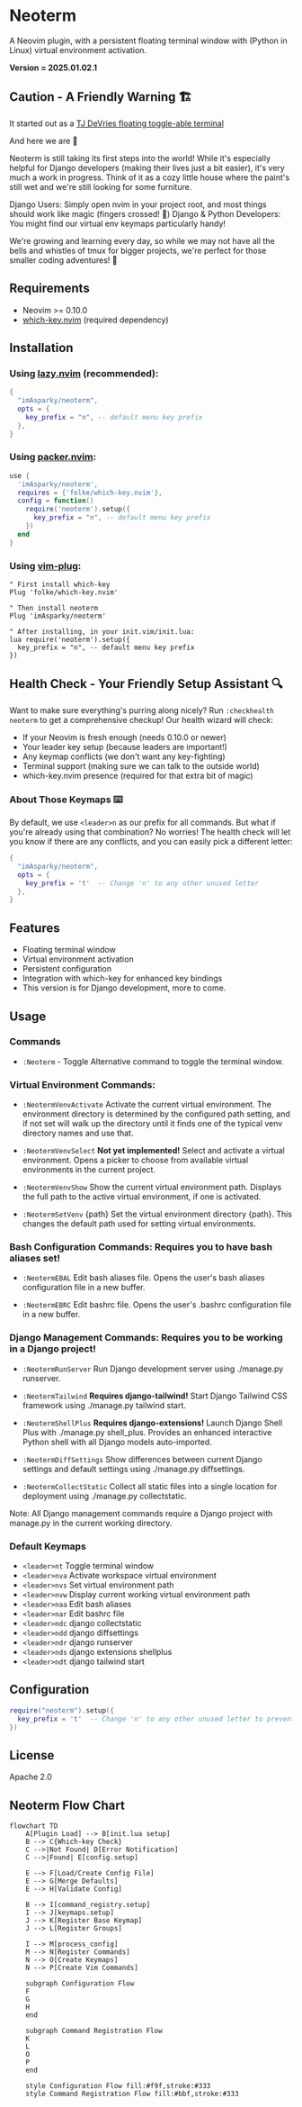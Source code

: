 # Neoterm

A Neovim plugin, with a persistent floating terminal window with (Python in Linux) 
virtual environment activation.

**Version = 2025.01.02.1**

## Caution - A Friendly Warning 🏗️

It started out as a [TJ DeVries floating toggle-able terminal](https://youtu.be/5PIiKDES_wc?si=y-k1ujkzFtNobuRp)

And here we are 🎉

Neoterm is still taking its first steps into the world! While it's especially 
helpful for Django developers (making their lives just a bit easier), it's 
very much a work in progress. Think of it as a cozy little house where the 
paint's still wet and we're still looking for some furniture.

Django Users: Simply open nvim in your project root, and most things should work 
like magic (fingers crossed! 🤞)
Django & Python Developers: You might find our virtual env keymaps particularly handy!

We're growing and learning every day, so while we may not have all the bells and whistles 
of tmux for bigger projects, we're perfect for those smaller coding adventures! 🚀


## Requirements

- Neovim >= 0.10.0
- [which-key.nvim](https://github.com/folke/which-key.nvim) (required dependency)

## Installation

### Using [lazy.nvim](https://github.com/folke/lazy.nvim) (recommended):
```lua
{
  "imAsparky/neoterm",
  opts = {
    key_prefix = "n", -- default menu key prefix
  },
}
```

### Using [packer.nvim](https://github.com/wbthomason/packer.nvim):
```lua
use {
  'imAsparky/neoterm',
  requires = {'folke/which-key.nvim'},
  config = function()
    require('neoterm').setup({
      key_prefix = "n", -- default menu key prefix
    })
  end
}
```

### Using [vim-plug](https://github.com/junegunn/vim-plug):
```vim
" First install which-key
Plug 'folke/which-key.nvim'

" Then install neoterm
Plug 'imAsparky/neoterm'

" After installing, in your init.vim/init.lua:
lua require('neoterm').setup({
  key_prefix = "n", -- default menu key prefix
})
```

## Health Check - Your Friendly Setup Assistant 🔍

Want to make sure everything's purring along nicely? Run `:checkhealth neoterm`
to get a comprehensive checkup! Our health wizard will check:

- If your Neovim is fresh enough (needs 0.10.0 or newer)
- Your leader key setup (because leaders are important!)
- Any keymap conflicts (we don't want any key-fighting)
- Terminal support (making sure we can talk to the outside world)
- which-key.nvim presence (required for that extra bit of magic)

### About Those Keymaps ⌨️

By default, we use `<leader>n` as our prefix for all commands. 
But what if you're already using that combination? No worries! 
The health check will let you know if there are any conflicts, and you 
can easily pick a different letter:

```lua
{
  "imAsparky/neoterm",
  opts = {
    key_prefix = 't'  -- Change 'n' to any other unused letter
  },
}
```

## Features

- Floating terminal window
- Virtual environment activation
- Persistent configuration
- Integration with which-key for enhanced key bindings
- This version is for Django development, more to come.

## Usage

### Commands

- `:Neoterm` - Toggle
    Alternative command to toggle the terminal window.

### Virtual Environment Commands:

- `:NeotermVenvActivate`
    Activate the current virtual environment. The environment directory is
    determined by the configured path setting, and if not set will walk up the 
    directory until it finds one of the typical venv directory names and use that.

- `:NeotermVenvSelect` **Not yet implemented!**
    Select and activate a virtual environment. Opens a picker to choose from
    available virtual environments in the current project.

- `:NeotermVenvShow`
    Show the current virtual environment path. Displays the full path to the
    active virtual environment, if one is activated.

- `:NeotermSetVenv` {path}
    Set the virtual environment directory {path}. This changes the
    default path used for setting virtual environments.

### Bash Configuration Commands: **Requires you to have bash aliases set!**

- `:NeotermEBAL`
    Edit bash aliases file. Opens the user's bash aliases configuration file
    in a new buffer.

- `:NeotermEBRC`
    Edit bashrc file. Opens the user's .bashrc configuration file in a new
    buffer.

### Django Management Commands: **Requires you to be working in a Django project!**

- `:NeotermRunServer`
    Run Django development server using ./manage.py runserver.

- `:NeotermTailwind` **Requires django-tailwind!**
    Start Django Tailwind CSS framework using ./manage.py tailwind start.

- `:NeotermShellPlus` **Requires django-extensions!**
    Launch Django Shell Plus with ./manage.py shell_plus. Provides an enhanced
    interactive Python shell with all Django models auto-imported.

- `:NeotermDiffSettings`
    Show differences between current Django settings and default settings using
    ./manage.py diffsettings.

- `:NeotermCollectStatic`
    Collect all static files into a single location for deployment using
    ./manage.py collectstatic.

Note: All Django management commands require a Django project with manage.py in
the current working directory.

### Default Keymaps

- `<leader>nt`    Toggle terminal window
- `<leader>nva`   Activate workspace virtual environment
- `<leader>nvs`   Set virtual environment path
- `<leader>nvw`   Display current working virtual environment path 
- `<leader>naa`   Edit bash aliases
- `<leader>nar`   Edit bashrc file
- `<leader>ndc`   django collectstatic
- `<leader>ndd`   django diffsettings
- `<leader>ndr`   django runserver
- `<leader>nds`   django extensions shellplus
- `<leader>ndt`   django tailwind start


## Configuration

```lua
require("neoterm").setup({
  key_prefix = 't'  -- Change 'n' to any other unused letter to prevent conflicts
})
```

## License

Apache 2.0

## Neoterm Flow Chart

```mermaid
flowchart TD
    A[Plugin Load] --> B[init.lua setup]
    B --> C{Which-key Check}
    C -->|Not Found| D[Error Notification]
    C -->|Found| E[config.setup]
    
    E --> F[Load/Create Config File]
    E --> G[Merge Defaults]
    E --> H[Validate Config]
    
    B --> I[command_registry.setup]
    I --> J[keymaps.setup]
    J --> K[Register Base Keymap]
    J --> L[Register Groups]
    
    I --> M[process_config]
    M --> N[Register Commands]
    N --> O[Create Keymaps]
    N --> P[Create Vim Commands]
    
    subgraph Configuration Flow
    F
    G
    H
    end
    
    subgraph Command Registration Flow
    K
    L
    O
    P
    end

    style Configuration Flow fill:#f9f,stroke:#333
    style Command Registration Flow fill:#bbf,stroke:#333
```
